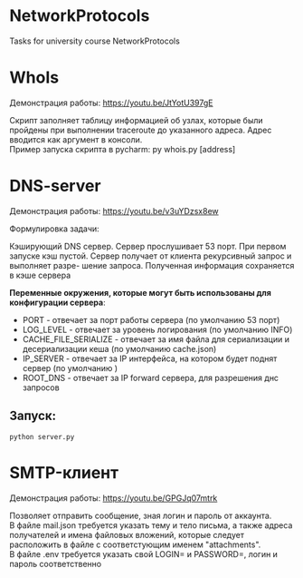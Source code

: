 # NetworkProtocols
 Tasks for university course NetworkProtocols
# WhoIs
Демонстрация работы: https://youtu.be/JtYotU397gE

 Скрипт заполняет таблицу информацией об узлах, которые были пройдены при выполнении traceroute до указанного адреса. Адрес вводится как аргумент в консоли.\
 Пример запуска скрипта в pycharm: py whois.py [address]
# DNS-server
Демонстрация работы: https://youtu.be/v3uYDzsx8ew

Формулировка задачи:

Кэширующий DNS сервер. Сервер прослушивает 53 порт. При первом запуске кэш пустой. Сервер получает от клиента рекурсивный запрос и выполняет разре-
шение запроса. Полученная информация сохраняется в кэше сервера

**Переменные окружения, которые могут быть использованы для конфигурации сервера**:

* PORT - отвечает за порт работы сервера (по умолчанию 53 порт)
* LOG_LEVEL - отвечает за уровень логирования (по умолчанию INFO)
* CACHE_FILE_SERIALIZE - отвечает за имя файла для сериализации и десериализации кеша (по умолчанию cache.json)
* IP_SERVER - отвечает за IP интерфейса, на котором будет поднят сервер (по умолчанию )
* ROOT_DNS - отвечает за IP forward сервера, для разрешения днс запросов

## Запуск:

`python server.py`

# SMTP-клиент
Демонстрация работы: https://youtu.be/GPGJq07mtrk


 Позволяет отправить сообщение, зная логин и пароль от аккаунта.\
 В файле mail.json требуется указать тему и тело письма, а также адреса получателей и имена файловых вложений, которые следует расположить в файле с соответстующим именем "attachments".\
 В файле .env требуется указать свой LOGIN= и PASSWORD=, логин и пароль соответственно
